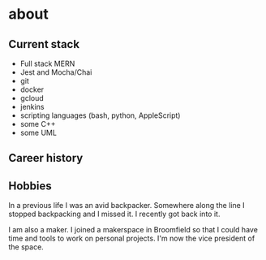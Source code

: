# about

## Current stack

- Full stack MERN
- Jest and Mocha/Chai
- git
- docker
- gcloud
- jenkins
- scripting languages (bash, python, AppleScript)
- some C++
- some UML

## Career history

## Hobbies

In a previous life I was an avid backpacker. Somewhere along the line I stopped backpacking and I missed it. I recently got back into it.

I am also a maker. I joined a makerspace in Broomfield so that I could have time and tools to work on personal projects. I'm now the vice president of the space.
